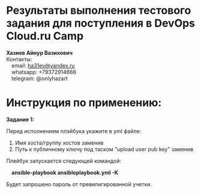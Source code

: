 # Результаты выполнения тестового задания для поступления в DevOps Cloud.ru Camp

**Хазиев Айнур Вазихович**  
Контакты:  
&emsp;email: ha31ev@yandex.ru  
&emsp;whatsapp: +79372914666  
&emsp;telegram: @onlyhazart  



# Инструкция по применению:

**Задание 1:**

Перед исполнением плэйбука укажите в yml файле:
1) Имя хоста/группу хостов заменив **<hostname>**
2) Путь к публичному ключу под таском "upload user pub key" заменив **<pub key location>**

Плейбук запускается следующей командой:

&emsp;**ansible-playbook ansibleplaybook.yml -K**

Будет запрошено пароль от превилигированной учетки.
